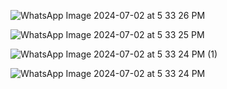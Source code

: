![WhatsApp Image 2024-07-02 at 5 33 26 PM](https://github.com/Nduwayesu1/MobileAssignment3/assets/99731288/15419514-1425-446d-b7d6-a62b29cd6a96)



![WhatsApp Image 2024-07-02 at 5 33 25 PM](https://github.com/Nduwayesu1/MobileAssignment3/assets/99731288/fb843a4e-910c-4d26-8632-d648e4a15b20)


![WhatsApp Image 2024-07-02 at 5 33 24 PM (1)](https://github.com/Nduwayesu1/MobileAssignment3/assets/99731288/10a1eab6-a4f6-41df-8aa3-a0cfa94178cd)


  ![WhatsApp Image 2024-07-02 at 5 33 24 PM](https://github.com/Nduwayesu1/MobileAssignment3/assets/99731288/be351191-cb56-40b4-a377-3bc7b27737a8)


